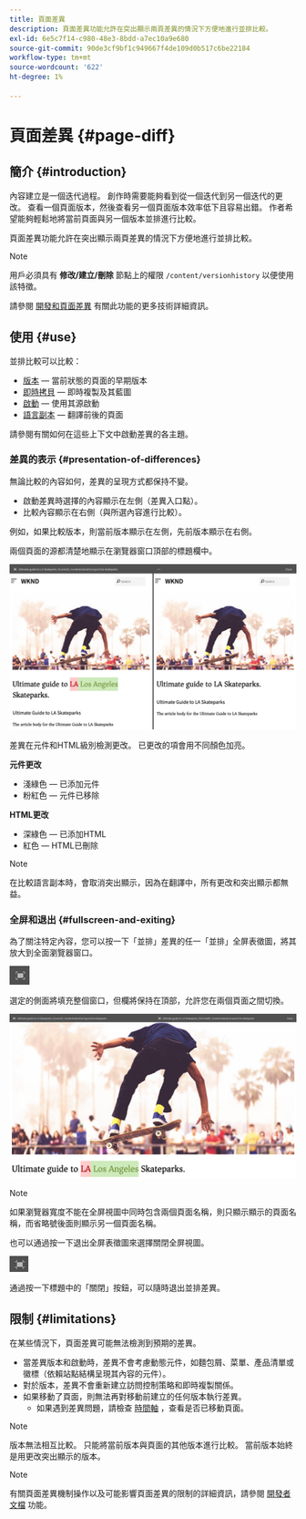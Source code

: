 ```yaml
---
title: 頁面差異
description: 頁面差異功能允許在突出顯示兩頁差異的情況下方便地進行並排比較。
exl-id: 6e5c7f14-c980-48e3-8bdd-a7ec10a9e680
source-git-commit: 90de3cf9bf1c949667f4de109d0b517c6be22184
workflow-type: tm+mt
source-wordcount: '622'
ht-degree: 1%

---
```


# 頁面差異 {#page-diff}

## 簡介 {#introduction}

內容建立是一個迭代過程。 創作時需要能夠看到從一個迭代到另一個迭代的更改。 查看一個頁面版本，然後查看另一個頁面版本效率低下且容易出錯。 作者希望能夠輕鬆地將當前頁面與另一個版本並排進行比較。

頁面差異功能允許在突出顯示兩頁差異的情況下方便地進行並排比較。

>[!NOTE]
>
>用戶必須具有 **修改/建立/刪除** 節點上的權限 `/content/versionhistory` 以便使用該特徵。
>
>請參閱 [開發和頁面差異](/help/implementing/developing/introduction/page-diff.md#operation-details) 有關此功能的更多技術詳細資訊。

## 使用 {#use}

並排比較可以比較：

* [版本](/help/sites-cloud/authoring/features/page-versions.md#comparing-a-version-with-current-page)  — 當前狀態的頁面的早期版本
* [即時拷貝](/help/sites-cloud/administering/msm/creating-live-copies.md#comparing-a-live-copy-page-with-a-blueprint-page)  — 即時複製及其藍圖
* [啟動](/help/sites-cloud/authoring/launches/editing.md#comparing-a-launch-page-to-its-source-page)  — 使用其源啟動
* [語言副本](/help/sites-cloud/administering/translation/managing-projects.md#comparing-language-copies)  — 翻譯前後的頁面

請參閱有關如何在這些上下文中啟動差異的各主題。

### 差異的表示 {#presentation-of-differences}

無論比較的內容如何，差異的呈現方式都保持不變。

* 啟動差異時選擇的內容顯示在左側（差異入口點）。
* 比較內容顯示在右側（與所選內容進行比較）。

例如，如果比較版本，則當前版本顯示在左側，先前版本顯示在右側。

兩個頁面的源都清楚地顯示在瀏覽器窗口頂部的標題欄中。

![版本並排視圖](/help/sites-cloud/authoring/assets/versions-side-by-side.png)

差異在元件和HTML級別檢測更改。 已更改的項會用不同顏色加亮。

**元件更改**

* 淺綠色 — 已添加元件
* 粉紅色 — 元件已移除

**HTML更改**

* 深綠色 — 已添加HTML
* 紅色 — HTML已刪除

>[!NOTE]
>
>在比較語言副本時，會取消突出顯示，因為在翻譯中，所有更改和突出顯示都無益。

### 全屏和退出 {#fullscreen-and-exiting}

為了關注特定內容，您可以按一下「並排」差異的任一「並排」全屏表徵圖，將其放大到全面瀏覽器窗口。

![全屏按鈕](/help/sites-cloud/authoring/assets/versions-full-screen.png)

選定的側面將填充整個窗口，但欄將保持在頂部，允許您在兩個頁面之間切換。

![全屏模式](/help/sites-cloud/authoring/assets/versions-full-screen-mode.png)

>[!NOTE]
>
>如果瀏覽器寬度不能在全屏視圖中同時包含兩個頁面名稱，則只顯示顯示的頁面名稱，而省略號後面則顯示另一個頁面名稱。

也可以通過按一下退出全屏表徵圖來選擇關閉全屏視圖。

![退出全螢幕模式](/help/sites-cloud/authoring/assets/versions-exit-full-screen.png)

通過按一下標題中的「關閉」按鈕，可以隨時退出並排差異。

## 限制 {#limitations}

在某些情況下，頁面差異可能無法檢測到預期的差異。

* 當差異版本和啟動時，差異不會考慮動態元件，如麵包屑、菜單、產品清單或徽標（依賴站點結構呈現其內容的元件）。
* 對於版本，差異不會重新建立訪問控制策略和即時複製關係。
* 如果移動了頁面，則無法再對移動前建立的任何版本執行差異。
   * 如果遇到差異問題，請檢查 [時間軸](/help/sites-cloud/authoring/getting-started/basic-handling.md#timeline) ，查看是否已移動頁面。

>[!NOTE]
>
>版本無法相互比較。 只能將當前版本與頁面的其他版本進行比較。 當前版本始終是用更改突出顯示的版本。

>[!NOTE]
>
>有關頁面差異機制操作以及可能影響頁面差異的限制的詳細資訊，請參閱 [開發者文檔](/help/implementing/developing/introduction/page-diff.md) 功能。

